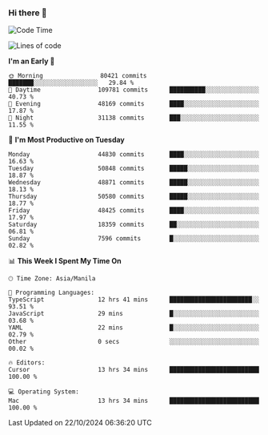 ### Hi there 👋

<!--START_SECTION:waka-->
![Code Time](http://img.shields.io/badge/Code%20Time-5%2C655%20hrs%2033%20mins-blue)

![Lines of code](https://img.shields.io/badge/From%20Hello%20World%20I%27ve%20Written-119.9%20million%20lines%20of%20code-blue)

**I'm an Early 🐤** 

```text
🌞 Morning                80421 commits       ███████░░░░░░░░░░░░░░░░░░   29.84 % 
🌆 Daytime                109781 commits      ██████████░░░░░░░░░░░░░░░   40.73 % 
🌃 Evening                48169 commits       ████░░░░░░░░░░░░░░░░░░░░░   17.87 % 
🌙 Night                  31138 commits       ███░░░░░░░░░░░░░░░░░░░░░░   11.55 % 
```
📅 **I'm Most Productive on Tuesday** 

```text
Monday                   44830 commits       ████░░░░░░░░░░░░░░░░░░░░░   16.63 % 
Tuesday                  50848 commits       █████░░░░░░░░░░░░░░░░░░░░   18.87 % 
Wednesday                48871 commits       █████░░░░░░░░░░░░░░░░░░░░   18.13 % 
Thursday                 50580 commits       █████░░░░░░░░░░░░░░░░░░░░   18.77 % 
Friday                   48425 commits       ████░░░░░░░░░░░░░░░░░░░░░   17.97 % 
Saturday                 18359 commits       ██░░░░░░░░░░░░░░░░░░░░░░░   06.81 % 
Sunday                   7596 commits        █░░░░░░░░░░░░░░░░░░░░░░░░   02.82 % 
```


📊 **This Week I Spent My Time On** 

```text
🕑︎ Time Zone: Asia/Manila

💬 Programming Languages: 
TypeScript               12 hrs 41 mins      ███████████████████████░░   93.51 % 
JavaScript               29 mins             █░░░░░░░░░░░░░░░░░░░░░░░░   03.68 % 
YAML                     22 mins             █░░░░░░░░░░░░░░░░░░░░░░░░   02.79 % 
Other                    0 secs              ░░░░░░░░░░░░░░░░░░░░░░░░░   00.02 % 

🔥 Editors: 
Cursor                   13 hrs 34 mins      █████████████████████████   100.00 % 

💻 Operating System: 
Mac                      13 hrs 34 mins      █████████████████████████   100.00 % 
```


 Last Updated on 22/10/2024 06:36:20 UTC
<!--END_SECTION:waka-->


<!--
**rad182/rad182** is a ✨ _special_ ✨ repository because its `README.md` (this file) appears on your GitHub profile.

Here are some ideas to get you started:

- 🔭 I’m currently working on ...
- 🌱 I’m currently learning ...
- 👯 I’m looking to collaborate on ...
- 🤔 I’m looking for help with ...
- 💬 Ask me about ...
- 📫 How to reach me: ...
- 😄 Pronouns: ...
- ⚡ Fun fact: ...
-->
